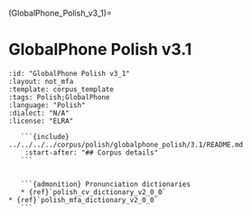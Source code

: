 
(GlobalPhone_Polish_v3_1)=
# GlobalPhone Polish v3.1

``````{corpus} GlobalPhone Polish v3.1
:id: "GlobalPhone Polish v3_1"
:layout: not_mfa
:template: corpus_template
:tags: Polish;GlobalPhone
:language: "Polish"
:dialect: "N/A"
:license: "ELRA"

   ```{include} ../../../../corpus/polish/globalphone_polish/3.1/README.md
    :start-after: "## Corpus details"
   ```


   ```{admonition} Pronunciation dictionaries
   * {ref}`polish_cv_dictionary_v2_0_0`
* {ref}`polish_mfa_dictionary_v2_0_0`
   ```
``````

